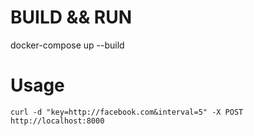 # BUILD && RUN
docker-compose up --build

# Usage

`curl -d "key=http://facebook.com&interval=5" -X POST http://localhost:8000`
